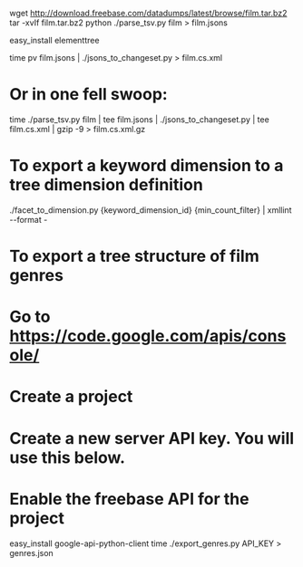 wget http://download.freebase.com/datadumps/latest/browse/film.tar.bz2
tar -xvIf film.tar.bz2
python ./parse_tsv.py film > film.jsons

easy_install elementtree

time pv film.jsons | ./jsons_to_changeset.py > film.cs.xml

# Or in one fell swoop:

time ./parse_tsv.py film | tee film.jsons | ./jsons_to_changeset.py | tee film.cs.xml | gzip -9 > film.cs.xml.gz

# To export a keyword dimension to a tree dimension definition
./facet_to_dimension.py {keyword_dimension_id} {min_count_filter} | xmllint --format -

# To export a tree structure of film genres
# Go to https://code.google.com/apis/console/
# Create a project
# Create a new server API key. You will use this below.
# Enable the freebase API for the project

easy_install google-api-python-client
time ./export_genres.py API_KEY > genres.json
